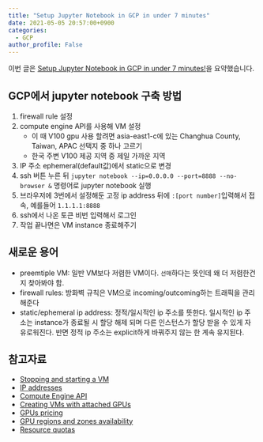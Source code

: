 ```yaml
---
title: "Setup Jupyter Notebook in GCP in under 7 minutes"
date: 2021-05-05 20:57:00+0900
categories:
  - GCP
author_profile: False
---
```


이번 글은 [Setup Jupyter Notebook in GCP in under 7 minutes!](https://youtu.be/Db4FfhXDYS8)을 요약했습니다. 

## GCP에서 jupyter notebook 구축 방법

1. firewall rule 설정
2. compute engine API를 사용해 VM 설정
	- 이 때 V100 gpu 사용 할려면 asia-east1-c에 있는 Changhua County, Taiwan, APAC	선택지 중 하나 고르기
	- 한국 주변 V100 제공 지역 중 제일 가까운 지역
3. IP 주소 ephemeral(default값)에서 static으로 변경
4. ssh 버튼 누른 뒤 `jupyter notebook --ip=0.0.0.0 --port=8888 --no-browser &` 명령어로 jupyter notebook 실행
5. 브라우저에 3번에서 설정해둔 고정 ip address 뒤에 `:[port number]`입력해서 접속, 예를들어 `1.1.1.1:8888`
6. ssh에서 나온 토큰 비번 입력해서 로그인
7. 작업 끝나면은 VM instance 종료해주기

## 새로운 용어

- preemtiple VM: 일반 VM보다 저렴한 VM이다. `선매`하다는 뜻인데 왜 더 저렴한건지 찾아봐야 함.
- firewall rules: 방화벽 규칙은 VM으로 incoming/outcoming하는 트래픽을 관리해준다 
- static/ephemeral ip address: 정적/일시적인 ip 주소를 뜻한다. 일시적인 ip 주소는 instance가 종료될 시 할당 해제 되며 다른 인스턴스가 할당 받을 수 있게 자유로워진다. 반면 정적 ip 주소는 explicit하게 바꿔주지 않는 한 계속 유지된다. 

## 참고자료

- [Stopping and starting a VM](https://cloud.google.com/compute/docs/instances/stop-start-instance#stopping_an_vm_through_the_os)
- [IP addresses](https://cloud.google.com/compute/docs/ip-addresses)
- [Compute Engine API](https://cloud.google.com/compute/docs/reference/rest/v1?apix=true)
- [Creating VMs with attached GPUs](https://cloud.google.com/compute/docs/gpus/create-vm-with-gpus)
- [GPUs pricing](https://cloud.google.com/compute/gpus-pricing#gpus)
- [GPU regions and zones availability](https://cloud.google.com/compute/docs/gpus/gpu-regions-zones)
- [Resource quotas](https://cloud.google.com/compute/quotas#gcloud)




